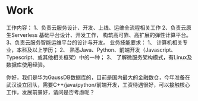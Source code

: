 # Work

工作内容：
1、负责云服务设计、开发、上线、运维全流程相关工作
2、负责云原生Serverless 基础平台设计、开发工作， 构筑高可靠、高扩展的弹性计算平台。
3、负责云服务智能运维平台的设计与开发。
业务技能要求：
1、 计算机相关专业，本科及以上学历；
2、 熟悉Java、Python、前端开发（Javascript、Typescript、或其他相关框架）中的一种；
3、 了解微服务架构模式，有Linux及数据库使用经验。




你好，我们是华为GaussDB数据库的，目前是国内最大的金融数仓，今年准备在武汉设立团队，需要C++/java/python/前端开发，工资待遇很好，可以接触核心工作，发展前景好，请问是否考虑呢？
